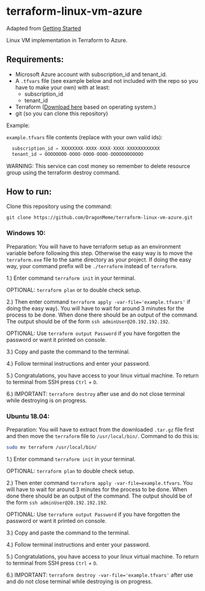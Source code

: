 # terraform-linux-vm-azure

Adapted from [Getting Started](https://learn.hashicorp.com/terraform?track=azure#azure)

Linux VM implementation in Terraform to Azure.

## Requirements: 
* Microsoft Azure account with subscription_id and tenant_id.
* A `.tfvars` file (see example below and not included with the repo so you have to make your own) with at least:
  * subscription_id
  * tenant_id
* Terraform ([Download here](https://www.terraform.io/downloads.html) based on operating system.)
* git (so you can clone this repository)
  
Example: 

`example.tfvars` file contents (replace with your own valid ids):
```tfvars
  subscription_id = XXXXXXXX-XXXX-XXXX-XXXX-XXXXXXXXXXXX
  tenant_id = OOOOOOOO-OOOO-OOOO-OOOO-OOOOOOOOOOOO
```

WARNING: This service can cost money so remember to delete resource group using the terraform destroy command.

## How to run: 

Clone this repository using the command:
```
git clone https://github.com/DragonMeme/terraform-linux-vm-azure.git
```

### Windows 10:
Preparation: You will have to have terraform setup as an environment variable before following this step.
Otherwise the easy way is to move the `terraform.exe` file to the same directory as your project.
If doing the easy way, your command prefix will be `./terraform` instead of `terraform`.

1.) Enter command `terraform init` in your terminal.

OPTIONAL: `terraform plan` or to double check setup.

2.) Then enter command `terraform apply -var-file='example.tfvars'` if doing the easy way). You will have to wait for around 3 minutes for the process to be done. When done there should be an output of the command. The output should be of the form `ssh adminUser@20.192.192.192`.

OPTIONAL: Use `terraform output Password` if you have forgotten the password or want it printed on console.

3.) Copy and paste the command to the terminal. 

4.) Follow terminal instructions and enter your password.

5.) Congratulations, you have access to your linux virtual machine. To return to terminal from SSH press `Ctrl` + `D`.

6.) IMPORTANT: `terraform destroy` after use and do not close terminal while destroying is on progress.

### Ubuntu 18.04: 
Preparation: You will have to extract from the downloaded `.tar.gz` file first and then move the `terraform` file to `/usr/local/bin/`. Command to do this is:
```bash
sudo mv terraform /usr/local/bin/
```

1.) Enter command `terraform init` in your terminal.

OPTIONAL: `terraform plan` to double check setup.

2.) Then enter command `terraform apply -var-file=example.tfvars`. You will have to wait for around 3 minutes for the process to be done. When done there should be an output of the command. The output should be of the form `ssh adminUser@20.192.192.192`.

OPTIONAL: Use `terraform output Password` if you have forgotten the password or want it printed on console.

3.) Copy and paste the command to the terminal. 

4.) Follow terminal instructions and enter your password.

5.) Congratulations, you have access to your linux virtual machine. To return to terminal from SSH press `Ctrl` + `D`.

6.) IMPORTANT: `terraform destroy -var-file='example.tfvars'` after use and do not close terminal while destroying is on progress.
